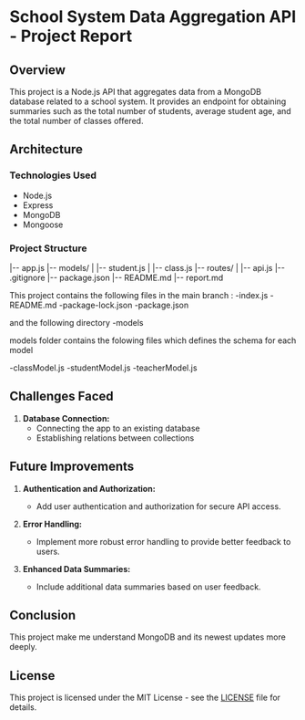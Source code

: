 # School System Data Aggregation API - Project Report

## Overview

This project is a Node.js API that aggregates data from a MongoDB database related to a school system. It provides an endpoint for obtaining summaries such as the total number of students, average student age, and the total number of classes offered.

## Architecture

### Technologies Used

- Node.js
- Express
- MongoDB
- Mongoose

### Project Structure

|-- app.js
|-- models/
| |-- student.js
| |-- class.js
|-- routes/
| |-- api.js
|-- .gitignore
|-- package.json
|-- README.md
|-- report.md

This project contains the following files in the main branch :
-index.js
-README.md
-package-lock.json
-package.json

and the following directory
-models

models folder contains the folowing files which defines the schema for each model

-classModel.js
-studentModel.js
-teacherModel.js


## Challenges Faced

1. **Database Connection:**
   - Connecting the app to an existing database
   - Establishing relations between collections

## Future Improvements

1. **Authentication and Authorization:**
   - Add user authentication and authorization for secure API access.

2. **Error Handling:**
   - Implement more robust error handling to provide better feedback to users.

3. **Enhanced Data Summaries:**
   - Include additional data summaries based on user feedback.

## Conclusion

This project make me understand MongoDB and its newest updates more deeply. 

## License

This project is licensed under the MIT License - see the [LICENSE](LICENSE) file for details.




